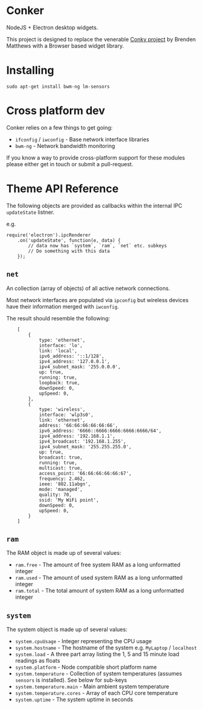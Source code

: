 Conker
======
NodeJS + Electron desktop widgets.

This project is designed to replace the venerable [Conky project](https://github.com/brndnmtthws/conky) by Brenden Matthews with a Browser based widget library.


Installing
==========

	sudo apt-get install bwm-ng lm-sensors


Cross platform dev
==================
Conker relies on a few things to get going:

* `ifconfig` / `iwconfig` - Base network interface libraries
* `bwm-ng` - Network bandwidth monitoring


If you know a way to provide cross-platform support for these modules please either get in touch or submit a pull-request.



Theme API Reference
===================
The following objects are provided as callbacks within the internal IPC `updateState` listner.

e.g.

	require('electron').ipcRenderer
		.on('updateState', function(e, data) {
			// data now has `system`, `ram`, `net` etc. subkeys
			// Do something with this data
		});


`net`
-----
An collection (array of objects) of all active network connections.

Most network interfaces are populated via `ipconfig` but wireless devices have their information merged with `iwconfig`.

The result should resemble the following:

```
	[
		{
			type: 'ethernet',
			interface: 'lo',
			link: 'local',
			ipv6_address: '::1/128',
			ipv4_address: '127.0.0.1',
			ipv4_subnet_mask: '255.0.0.0',
			up: true,
			running: true,
			loopback: true,
			downSpeed: 0,
			upSpeed: 0,
		},
		{
			type: 'wireless',
			interface: 'wlp3s0',
			link: 'ethernet',
			address: '66:66:66:66:66:66',
			ipv6_address: '6666::6666:6666:6666:6666/64',
			ipv4_address: '192.168.1.1',
			ipv4_broadcast: '192.168.1.255',
			ipv4_subnet_mask: '255.255.255.0',
			up: true,
			broadcast: true,
			running: true,
			multicast: true,
			access_point: '66:66:66:66:66:67',
			frequency: 2.462,
			ieee: '802.11abgn',
			mode: 'managed',
			quality: 70,
			ssid: 'My WiFi point',
			downSpeed: 0,
			upSpeed: 0,
		}
	]
```


`ram`
-----
The RAM object is made up of several values:

* `ram.free` - The amount of free system RAM as a long unformatted integer
* `ram.used` - The amount of used system RAM as a long unformatted integer
* `ram.total` - The total amount of system RAM as a long unformatted integer


`system`
--------
The system object is made up of several values:

* `system.cpuUsage` - Integer representing the CPU usage
* `system.hostname` - The hostname of the system e.g. `MyLaptop` / `localhost`
* `system.load` - A three part array listing the 1, 5 and 15 minute load readings as floats
* `system.platform` - Node compatible short platform name
* `system.temperature` - Collection of system temperatures (assumes `sensors` is installed). See below for sub-keys
* `system.temperature.main` - Main ambient system temperature
* `system.temperature.cores` - Array of each CPU core temperature
* `system.uptime` - The system uptime in seconds
